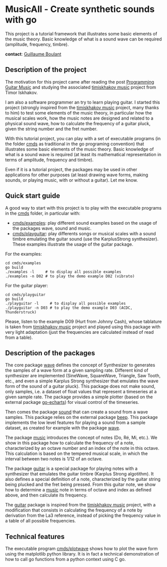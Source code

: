 # MusicAll - Create synthetic sounds with go

This project is a tutorial framework that illustrates some basic
elements of the music theory. Basic knowledge of what is a sound wave
can be required (amplitude, frequency, timbre).

**contact**: [Guillaume Boulant](mailto:gboulant@gmail.com?subject=musicall)

## Description of the project

The motivation for this project came after reading the post [Programming
Guitar
Music](https://timiskhakov.github.io/posts/programming-guitar-music) and
studying the associated [timiskhakov
music](https://github.com/timiskhakov/music) project from Timor
Iskhakov.

I am also a software programmer an try to learn playing guitar. I
started this project (strongly inspired from the [timiskhakov
music](https://github.com/timiskhakov/music) project, many thanks to
him) to test some elements of the music theory, in particular how
the musical scales work, how the music notes are designed and related
to a physical sound wave, how to calculate the frequency of a guitar
pluck, given the string number and the fret number.

With this tutorial project, you can play with a set of executable
programs (in the folder [cmds](cmds) as traditional in the go programing
convention) that illustrates some basic elements of the music theory.
Basic knowledge of what is a sound wave is required (at least its
mathematical representation in terms of amplitude, frequency and
timbre).

Even if it is a tutorial project, the packages may be used in other
applications for other purposes (at least drawing wave forms, making
sounds, or playing music, with or without a guitar). Let me know.

## Quick start guide

A good way to start with this project is to play with the executable
programs in the [cmds](cmds) folder, in particular with:

* [cmds/examples](cmds/examples): play different sound examples based on
  the usage of the packages wave, sound and music.
* [cmds/playguitar](cmds/playguitar): play differents songs or musical
  scales with a sound timbre emulating the guitar sound (use the
  KarplusStrong synthesizer). These examples illustrate the usage of the
  guitar package.

For the examples:

```shell
cd cmds/examples
go build
./examples -l     # to display all possible examples
./examples -n D02 # to play the demo example D02 (vibrato)
```

For the guitar player:

```shell
cd cmds/playguitar
go build
./playguitar -l     # to display all possible examples
./playguitar -n D03 # to play the demo example D03 (ACDC, Thunderstruck)
```

Please, listen to the example D09 (Hurt from Johnny Cash), whose
tablature is taken from [timiskhakov
music](https://github.com/timiskhakov/music) project and played using
this package with very light adaptation (just the frequencies are
calculated instead of read from a table).

## Description of the packages

The core package [wave](wave) defines the concept of Synthesizer to
generates the samples of a wave form at a given sampling rate. Different
kind of synthesizer are implemented (SineWave, SquareWave, Triangle, Saw
Tooth, etc., and even a simple Karplus Strong synthesizer that emulates
the wave form of the sound of a guitar pluck). This package does not
make sound, only samples, i.e. a dataset of float values that represent
a timeseries at a given sample rate. The package provides a simple
plotter (based on the external package
[go-echarts](https://github.com/go-echarts/go-echarts)) for visual
control of the timeseries.

Then comes the package [sound](sound) that can create a sound from a
wave samples. This package relies on the external package
[beep](https://github.com/gopxl/beep). This package implements the low
level features for playing a sound from a sample dataset, as created for
example with the package [wave](wave).

The package [music](music) introduces the concept of notes (Do, Ré, Mi,
etc.). We show in this package how to calculate the frequency of a note,
characterized by an octave number and an index of the note in this
octave. This calculation is based on the tempered musical scale, in
which the interval between two notes is 1/12 of an octave.

The package [guitar](guitar) is a special package for playing notes with
a synthesizer that emulates the guitar timbre (Karplus Strong
algotithm). It also defines a special definition of a note,
characterized by the guitar string being plucked and the fret being
pressed. From this guitar note, we show how to determine a
[music](music) note in terms of octave and index as defined above, and
then calculate its frequency.

The [guitar](guitar) package is inspired from the [timiskhakov
music](https://github.com/timiskhakov/music) project, with a
modification that consists in calculating the frequency of a note by
derivation from the La3 reference, instead of picking the frequency
value in a table of all possible frequencies.

## Technical features

The executable program [cmds/plotwave](cmds/plotwave) shows how to plot
the wave form using the matplotlib python library. It is in fact a
technical demonstration of how to call go functions from a python context
using C go.
